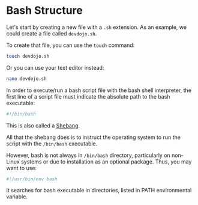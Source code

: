 # Bash Structure

Let's start by creating a new file with a `.sh` extension. As an example, we could create a file called `devdojo.sh`.

To create that file, you can use the `touch` command:

```bash
touch devdojo.sh
```

Or you can use your text editor instead:

```bash
nano devdojo.sh
```

In order to execute/run a bash script file with the bash shell interpreter, the first line of a script file must indicate the absolute path to the bash executable:

```bash
#!/bin/bash
```

This is also called a [Shebang](https://en.wikipedia.org/wiki/Shebang_(Unix)).

All that the shebang does is to instruct the operating system to run the script with the `/bin/bash` executable. 

However, bash is not always in `/bin/bash` directory, particularly on non-Linux systems or due to installation as an optional package. Thus, you may want to use:

```bash
#!/usr/bin/env bash
```
It searches for bash executable in directories, listed in PATH environmental variable.
